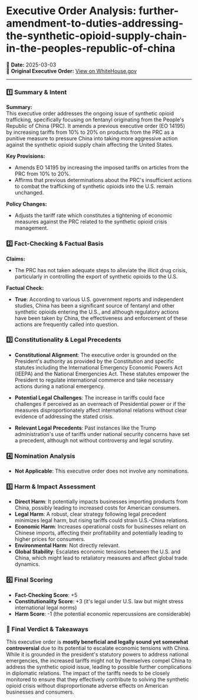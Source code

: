 # Executive Order Analysis: further-amendment-to-duties-addressing-the-synthetic-opioid-supply-chain-in-the-peoples-republic-of-china

📅 **Date:** 2025-03-03  
🔗 **Original Executive Order:** [View on WhiteHouse.gov](https://www.whitehouse.gov/presidential-actions/2025/03/further-amendment-to-duties-addressing-the-synthetic-opioid-supply-chain-in-the-peoples-republic-of-china/)

---

### **1️⃣ Summary & Intent**

**Summary:**  
This executive order addresses the ongoing issue of synthetic opioid trafficking, specifically focusing on fentanyl originating from the People's Republic of China (PRC). It amends a previous executive order (EO 14195) by increasing tariffs from 10% to 20% on products from the PRC as a punitive measure to pressure China into taking more aggressive action against the synthetic opioid supply chain affecting the United States.

**Key Provisions:**  
- Amends EO 14195 by increasing the imposed tariffs on articles from the PRC from 10% to 20%.
- Affirms that previous determinations about the PRC's insufficient actions to combat the trafficking of synthetic opioids into the U.S. remain unchanged.

**Policy Changes:**  
- Adjusts the tariff rate which constitutes a tightening of economic measures against the PRC related to the synthetic opioid crisis management.

### **2️⃣ Fact-Checking & Factual Basis**

**Claims:**  
- The PRC has not taken adequate steps to alleviate the illicit drug crisis, particularly in controlling the export of synthetic opioids to the U.S.

**Factual Check:**  
- **True**: According to various U.S. government reports and independent studies, China has been a significant source of fentanyl and other synthetic opioids entering the U.S., and although regulatory actions have been taken by China, the effectiveness and enforcement of these actions are frequently called into question.

### **3️⃣ Constitutionality & Legal Precedents**

- **Constitutional Alignment**: The executive order is grounded on the President's authority as provided by the Constitution and specific statutes including the International Emergency Economic Powers Act (IEEPA) and the National Emergencies Act. These statutes empower the President to regulate international commerce and take necessary actions during a national emergency.
  
- **Potential Legal Challenges**: The increase in tariffs could face challenges if perceived as an overreach of Presidential power or if the measures disproportionately affect international relations without clear evidence of addressing the stated crisis.

- **Relevant Legal Precedents**: Past instances like the Trump administration's use of tariffs under national security concerns have set a precedent, although not without controversy and legal scrutiny.

### **4️⃣ Nomination Analysis**
- **Not Applicable**: This executive order does not involve any nominations.

### **5️⃣ Harm & Impact Assessment**

- **Direct Harm**: It potentially impacts businesses importing products from China, possibly leading to increased costs for American consumers.
- **Legal Harm**: A robust, clear strategy following legal precedent minimizes legal harm, but rising tariffs could strain U.S.-China relations.
- **Economic Harm**: Increases operational costs for businesses reliant on Chinese imports, affecting their profitability and potentially leading to higher prices for consumers.
- **Environmental Harm**: Not directly relevant.
- **Global Stability**: Escalates economic tensions between the U.S. and China, which might lead to retaliatory measures and affect global trade dynamics.

### **6️⃣ Final Scoring**

- **Fact-Checking Score**: +5 
- **Constitutionality Score**: +3 (it's legal under U.S. law but might stress international legal norms)
- **Harm Score**: -1 (the potential economic repercussions are considerable)

### **🔎 Final Verdict & Takeaways**

This executive order is **mostly beneficial and legally sound yet somewhat controversial** due to its potential to escalate economic tensions with China. While it is grounded in the president's statutory powers to address national emergencies, the increased tariffs might not by themselves compel China to address the synthetic opioid issue, leading to possible further complications in diplomatic relations. The impact of the tariffs needs to be closely monitored to ensure that they effectively contribute to solving the synthetic opioid crisis without disproportionate adverse effects on American businesses and consumers.
